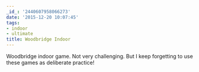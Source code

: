 ```yaml
---
_id_: '2440607958066273'
date: '2015-12-20 10:07:45'
tags:
- indoor
- ultimate
title: Woodbridge Indoor
---
```


Woodbridge indoor game. Not very challenging. But I keep forgetting to use these games as deliberate practice!
